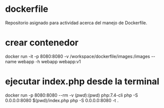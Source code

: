 # dockerfile
Repositorio asignado para actividad acerca del manejo de Dockerfile. 

# crear contenedor 
docker run -it -p 8080:8080 -v /workspace/dockerfile/images:/images --name webapp -h webapp webapp:v1

# ejecutar index.php desde la terminal 
docker  run -p 8080:8080 --rm -v $(pwd):$(pwd) php:7.4-cli php -S 0.0.0.0:8080  $(pwd)/index.php
php -S 0.0.0.0:8080 -t .